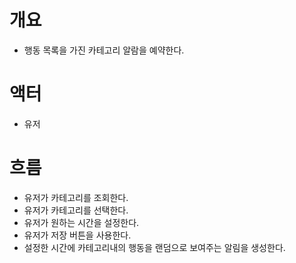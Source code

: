 # 개요
- 행동 목록을 가진 카테고리 알람을 예약한다.

# 액터
- 유저

# 흐름
- 유저가 카테고리를 조회한다.
- 유저가 카테고리를 선택한다.
- 유저가 원하는 시간을 설정한다.
- 유저가 저장 버튼을 사용한다.
- 설정한 시간에 카테고리내의 행동을 랜덤으로 보여주는 알림을 생성한다.


